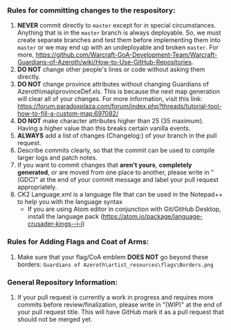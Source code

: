 ### Rules for committing changes to the respository:

1. **NEVER** commit directly to `master` except for in special circumstances. Anything that is in the `master` branch is always deployable. So, we must create separate branches and test them before implementing them into `master` or we may end up with an undeployable and broken `master`. For more, https://github.com/Warcraft-GoA-Development-Team/Warcraft-Guardians-of-Azeroth/wiki/How-to-Use-GitHub-Repositories.
2. **DO NOT** change other people's lines or code without asking them directly.
3. **DO NOT** change province attributes without changing Guardians of Azeroth\map\provinceDef.xls. This is because the next
map generation will clear all of your changes. For more information, visit this link:
        https://forum.paradoxplaza.com/forum/index.php?threads/tutorial-tool-how-to-fill-a-custom-map.697082/
4. **DO NOT** make character attributes higher than 25 (35 maximum). Having a higher value than this breaks certain vanilla
events.
5. **ALWAYS** add a list of changes (Changelog:) of your branch in the pull request.
6. Describe commits clearly, so that the commit can be used to compile larger logs and patch notes.
7. If you want to commit changes that **aren't yours**, **completely generated**, or are moved from one place to another, please write in "(GDC)" at the end of your commit message and label your pull request appropriately.
8. CK2 Language.xml is a language file that can be used in the Notepad++ to help you with the language syntax
      - If you are using Atom editor in conjunction with Git/GitHub Desktop, install the language pack (https://atom.io/package/language-crusader-kings--i-i)
        
### Rules for Adding Flags and Coat of Arms:
1. Make sure that your flag/CoA emblem **DOES NOT** go beyond these borders:
```Guardians of Azeroth\artist_resources\flags\Borders.png```
        
### General Repository Information:

1. If your pull request is currently a work in progress and requires more commits before review/finalization, please write in "(WIP)" at the end of your pull request title. This will have GitHub mark it as a pull request that should not be merged yet.
